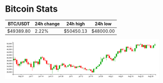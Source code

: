 # Bitcoin Stats

BTC/USDT|24h change|24h high|24h low|
|---|---|---|---|
|$49389.80|2.22%|$50450.13|$48000.00|

<img src="./chart.svg">

